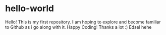 # hello-world
Hello! This is my first repository. I am hoping to explore and become familiar to Github as i go along with it. 
Happy Coding!
Thanks a lot :)
Edsel
hehe
